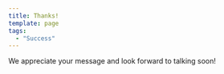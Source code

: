 ```yaml
---
title: Thanks!
template: page
tags:
  - "Success"
---
```


We appreciate your message and look forward to talking soon!